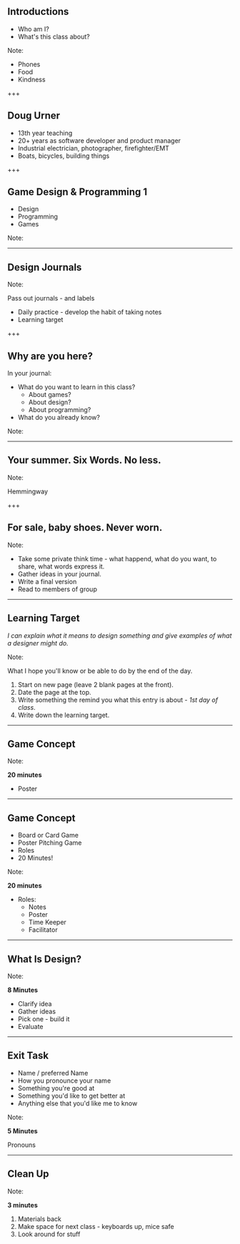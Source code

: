 ## Introductions

* Who am I?
* What's this class about?

Note:

* Phones
* Food
* Kindness

+++

## Doug Urner

* 13th year teaching
* 20+ years as software developer and product manager
* Industrial electrician, photographer, firefighter/EMT
* Boats, bicycles, building things

+++

## Game Design & Programming 1

* Design
* Programming
* Games

Note:

---

## Design Journals

Note:

Pass out journals - and labels

* Daily practice - develop the habit of taking notes
* Learning target

+++

## Why are you here?

In your journal:

* What do you want to learn in this class?
  - About games?
  - About design?
  - About programming?
* What do you already know?

Note:

---

## Your summer. Six Words. No less.

Note:

Hemmingway

+++

## For sale, baby shoes. Never worn.

Note:

* Take some private think time - what happend, what do you want, to share, what words express it.
* Gather ideas in your journal.
* Write a final version
* Read to members of group

---

## Learning Target

_I can explain what it means to design something and give examples of what a designer might do._

Note:

What I hope you'll know or be able to do by the end of the day.

1. Start on new page (leave 2 blank pages at the front).
2. Date the page at the top.
3. Write something the remind you what this entry is about - _1st day of class_.
4. Write down the learning target.

---

## Game Concept

Note:

**20 minutes**

* Poster

---

## Game Concept

* Board or Card Game
* Poster Pitching Game
* Roles
* 20 Minutes!

Note:

**20 minutes**

* Roles:
  - Notes
  - Poster
  - Time Keeper
  - Facilitator

---

## What Is Design?

Note:

**8 Minutes**

* Clarify idea
* Gather ideas
* Pick one - build it
* Evaluate

---

## Exit Task

* Name / preferred Name
* How you pronounce your name
* Something you're good at
* Something you'd like to get better at
* Anything else that you'd like me to know

Note:

**5 Minutes**

Pronouns

---

## Clean Up

Note:

**3 minutes**

1. Materials back
1. Make space for next class - keyboards up, mice safe
1. Look around for stuff



